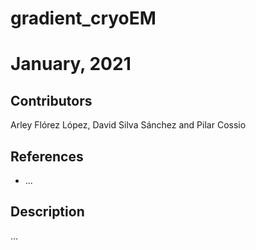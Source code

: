 # gradient_cryoEM
# January, 2021
## Contributors
Arley Flórez López, David Silva Sánchez and Pilar Cossio
## References
* ...
## Description
...
